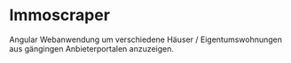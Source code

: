 # Immoscraper

Angular Webanwendung um verschiedene Häuser / Eigentumswohnungen aus gängingen Anbieterportalen anzuzeigen.

